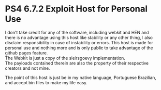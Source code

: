 # PS4 6.7.2 Exploit Host for Personal Use
I don't take credit for any of the software, including webkit and HEN and there is no advantage using this host like stability or any other thing, I also disclaim responsibility in case of instability or errors. 
This host is made for personal use and nothing more and is only public to take advantage of the github pages feature.  
The Webkit is just a copy of the sleirsgoevy implementation.  
The payloads contained therein are also the property of their respective creators and not mine. 

The point of this host is just be in my native language, Portuguese Brazilian, and accept bin files to make my life easy.
